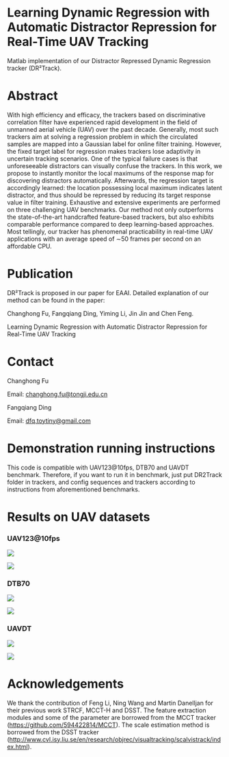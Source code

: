 # Learning Dynamic Regression with Automatic Distractor Repression for Real-Time UAV Tracking  
Matlab implementation of our Distractor Repressed Dynamic Regression tracker (DR²Track).

# Abstract

With high efficiency and efficacy, the trackers based on discriminative correlation filter have experienced rapid development in the field of unmanned aerial vehicle (UAV) over the past decade. Generally, most such trackers aim at solving a regression problem in which the circulated samples are mapped into a Gaussian label for online filter training. However, the fixed target label for regression makes trackers lose adaptivity
in uncertain tracking scenarios. One of the typical failure cases is that unforeseeable distractors can visually confuse the trackers. In this work, we propose to instantly monitor the local maximums of the response map for discovering distractors automatically. Afterwards, the regression target is accordingly learned: the
location possessing local maximum indicates latent distractor, and thus should be repressed by reducing its target response value in filter training. Exhaustive and extensive experiments are performed on three challenging UAV benchmarks. Our method not only outperforms the state-of-the-art handcrafted
feature-based trackers, but also exhibits comparable performance compared to deep learning-based approaches. Most tellingly, our tracker has phenomenal practicability in real-time UAV applications with an average speed of ∼50 frames per second on an affordable CPU.  

# Publication

DR²Track is proposed in our paper for EAAI. Detailed explanation of our method can be found in the paper:

Changhong Fu, Fangqiang Ding,  Yiming Li,  Jin Jin and Chen Feng.

Learning Dynamic Regression with Automatic Distractor Repression for Real-Time UAV Tracking  

# Contact

Changhong Fu

Email: [changhong.fu@tongji.edu.cn](mailto:changhong.fu@tongji.edu.cn)

Fangqiang Ding

Email: dfq.toytiny@gmail.com

# Demonstration running instructions

This code is compatible with UAV123@10fps, DTB70 and UAVDT benchmark. Therefore, if you want to run it in benchmark, just put DR2Track folder in trackers, and config sequences and trackers according to instructions from aforementioned benchmarks. 

# Results on UAV datasets

### UAV123@10fps

![](results_OPE/UAV123_10fps/error.png)

![](results_OPE/UAV123_10fps/overlap.png)

### DTB70

![](results_OPE/DTB70/error.png)

![](results_OPE/DTB70/overlap.png)

### UAVDT

![](results_OPE/UAVDT/error.png)

![](results_OPE/UAVDT/overlap.png)

# Acknowledgements

We thank the contribution of  Feng Li, Ning Wang and Martin Danelljan for their previous work STRCF,  MCCT-H and DSST.  The feature extraction modules and some of the parameter are borrowed from the MCCT tracker (https://github.com/594422814/MCCT). The scale estimation method is borrowed from the DSST tracker (http://www.cvl.isy.liu.se/en/research/objrec/visualtracking/scalvistrack/index.html).

